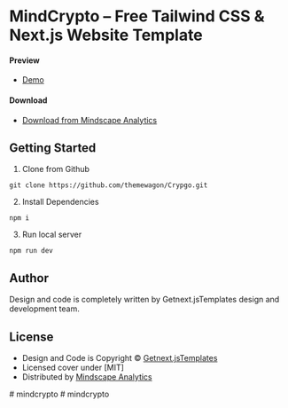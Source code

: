 # MindCrypto – Free Tailwind CSS & Next.js Website Template

#### Preview

 - [Demo](https://themewagon.github.io/Crypgo/)

#### Download
 - [Download from Mindscape Analytics]( https://themewagon.com/themes/crypgo)
 
 
## Getting Started

1. Clone from Github 
```
git clone https://github.com/themewagon/Crypgo.git
```
2. Install Dependencies
```
npm i
```
3. Run local server
```
npm run dev
```

## Author

Design and code is completely written by Getnext.jsTemplates design and development team.  


## License

 - Design and Code is Copyright &copy; [Getnext.jsTemplates](https://getnextjstemplates.com)
 - Licensed cover under [MIT]
 - Distributed by [Mindscape Analytics](https://themewagon.com)

#   m i n d c r y p t o 
 
 #   m i n d c r y p t o 
 
 
